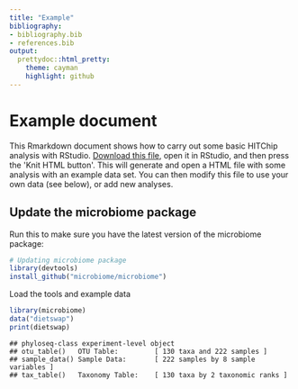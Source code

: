 ```yaml
---
title: "Example"
bibliography: 
- bibliography.bib
- references.bib
output: 
  prettydoc::html_pretty:
    theme: cayman
    highlight: github
---
```

<!--
  %\VignetteEngine{knitr::rmarkdown}
  %\VignetteIndexEntry{microbiome tutorial - example}
  %\usepackage[utf8]{inputenc}
  %\VignetteEncoding{UTF-8}  
-->


# Example document

This Rmarkdown document shows how to carry out some basic HITChip analysis with RStudio. [Download this file](https://raw.githubusercontent.com/microbiome/microbiome/master/index./Example..html), open it in RStudio, and then press the 'Knit HTML button'. This will generate and open a HTML file with some analysis with an example data set. You can then modify this file to use your own data (see below), or add new analyses.


## Update the microbiome package

Run this to make sure you have the latest version of the microbiome package:


```r
# Updating microbiome package
library(devtools)
install_github("microbiome/microbiome")
```

Load the tools and example data


```r
library(microbiome)
data("dietswap")
print(dietswap)
```

```
## phyloseq-class experiment-level object
## otu_table()   OTU Table:         [ 130 taxa and 222 samples ]
## sample_data() Sample Data:       [ 222 samples by 8 sample variables ]
## tax_table()   Taxonomy Table:    [ 130 taxa by 2 taxonomic ranks ]
```

